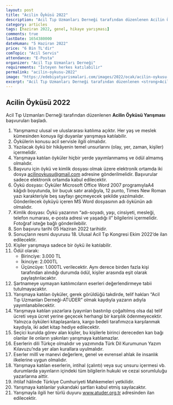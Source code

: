 ```yaml
---
layout: post
title: "Acilin Öyküsü 2022"
description: "Acil Tıp Uzmanları Derneği tarafından düzenlenen Acilin Öyküsü Yarışması başvuruları başladı."
category: articles
tags: [haziran 2022, genel, hikaye yarışması]
comments: true
lastDate: 1654380000
dateHuman: "5 Haziran 2022"
price: "6 Bin TL'dir"
comTopic: "Acil Servis"
attendance: "E-Posta"
organizer: "Acil Tıp Uzmanları Derneği"
requirements: "İsteyen herkes katılabilir"
permalink: "acilin-oykusu-2022"
image: "https://edebiyatyarismalari.com/images/2022/ocak/acilin-oykusu-2022.jpg"
excerpt: "Acil Tıp Uzmanları Derneği tarafından düzenlenen <strong>Acilin Öyküsü Yarışması</strong> başvuruları başladı."
---
```


## Acilin Öyküsü 2022
Acil Tıp Uzmanları Derneği tarafından düzenlenen **Acilin Öyküsü Yarışması** başvuruları başladı.  

1. Yarışmamız ulusal ve uluslararası katılıma açıktır. Her yaş ve meslek kümesinden konuya ilgi duyanlar yarışmaya katılabilir.
2. Öykülerin konusu acil servisle ilgili olmalıdır.
3. Yazılacak öykü bir hikâyenin temel unsurlarını (olay, yer, zaman, kişiler) içermelidir.
4. Yarışmaya katılan öyküler hiçbir yerde yayımlanmamış ve ödül almamış olmalıdır.
5. Başvuru için öykü ve kimlik dosyası olmak üzere elektronik ortamda iki dosya acilinoykusu@gmail.com adresine gönderilmelidir. Başvurular sadece elektronik ortamda kabul edilecektir.
6. Öykü dosyası: Öyküler Microsoft Office Word 2007 programıylaA4 kâğıdı boyutunda, bir buçuk satır aralığıyla, 12 punto, Times New Roman yazı karakteriyle beş sayfayı geçmeyecek şekilde yazılmalıdır. Gönderilecek öyküyü içeren MS Word dosyasının adı öykünün adı olmalıdır.
7. Kimlik dosyası: Öykü yazarının “adı-soyadı, yaşı, cinsiyeti, mesleği, telefon numarası, e-posta adresi ve yaşadığı il” bilgilerini içermelidir. Fotoğraf isteğe bağlı gönderilebilir.
8. Son başvuru tarihi 05 Haziran 2022 tarihidir.
9. Sonuçların resmi duyurusu 18. Ulusal Acil Tıp Kongresi Ekim 2022’de ilan edilecektir.
10. Kişiler yarışmaya sadece bir öykü ile katılabilir.
11. Ödül olarak:
    - Birinciye: 3.000 TL
    - İkinciye: 2.000TL
    - Üçüncüye: 1.000TL verilecektir. Aynı derece birden fazla kişi tarafından alındığı durumda ödül, kişiler arasında eşit olarak paylaştırılacaktır.
12. Şartnameye uymayan katılımcıların eserleri değerlendirmeye tabii tutulmayacaktır.
13. Yarışmaya katılan öyküler, gerek görüldüğü takdirde, telif hakları “Acil Tıp Uzmanları Derneği-ATUDER” olmak kaydıyla yazarın adıyla yayımlanabilecektir.
14. Yarışmaya katılan yazarlara (yayınları bastırılıp çoğaltılmış olsa da) telif ücreti veya ücret yerine geçecek herhangi bir karşılık ödenmeyecektir. Yalnızca öyküleri kitaplaşanlara, kargo bedeli tarafımızca karşılanmak kaydıyla, iki adet kitap hediye edilecektir.
15. Seçici kurulda görev alan kişiler, bu kişilerle birinci dereceden kan bağı olanlar ile onların yakınları yarışmaya katılamazlar.
16. Eserlerin dili Türkçe olmalıdır ve yazımında Türk Dil Kurumunun Yazım Kılavuzu’nda yer alan kurallara uyulmalıdır.
17. Eserler millî ve manevi değerlere, genel ve evrensel ahlak ile insanlık ilkelerine uygun olmalıdır.
18. Yarışmaya katılan eserlerin, intihal (çalıntı) veya suç unsuru içermesi vb. durumlarda yayınların içindeki tüm bilgilerin hukuki ve cezai sorumluluğu yazarlarına aittir.
19. ihtilaf hâlinde Türkiye Cumhuriyeti Mahkemeleri yetkilidir.
20. Yarışmaya katılanlar yukarıdaki şartları kabul etmiş sayılacaktır.
21. Yarışmayla ilgili her türlü duyuru www.atuder.org.tr adresinden ilan edilecektir.